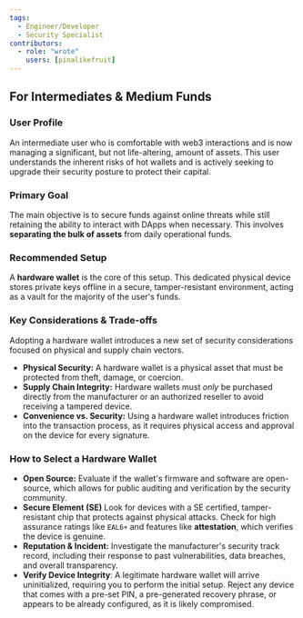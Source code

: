 ```yaml
---
tags:
  - Engineer/Developer
  - Security Specialist
contributors:
  - role: "wrote"
    users: [pinalikefruit]
---
```


## For Intermediates & Medium Funds

### User Profile

An intermediate user who is comfortable with web3 interactions and is now managing a significant, but not life-altering, amount of assets. This user understands the inherent risks of hot wallets and is actively seeking to upgrade their security posture to protect their capital.

### Primary Goal

The main objective is to secure funds against online threats while still retaining the ability to interact with DApps when necessary. This involves **separating the bulk of assets** from daily operational funds.

### Recommended Setup

A **hardware wallet** is the core of this setup. This dedicated physical device stores private keys offline in a secure, tamper-resistant environment, acting as a vault for the majority of the user's funds.

### Key Considerations & Trade-offs

Adopting a hardware wallet introduces a new set of security considerations focused on physical and supply chain vectors.

*   **Physical Security:** A hardware wallet is a physical asset that must be protected from theft, damage, or coercion.
*   **Supply Chain Integrity:** Hardware wallets must *only* be purchased directly from the manufacturer or an authorized reseller to avoid receiving a tampered device.
*   **Convenience vs. Security:** Using a hardware wallet introduces friction into the transaction process, as it requires physical access and approval on the device for every signature.

### How to Select a Hardware Wallet

*   **Open Source:** Evaluate if the wallet's firmware and software are open-source, which allows for public auditing and verification by the security community.
*   **Secure Element (SE)** Look for devices with a SE certified, tamper-resistant chip that protects against physical attacks. Check for high assurance ratings like `EAL6+` and features like **attestation**, which verifies the device is genuine.
*   **Reputation & Incident:** Investigate the manufacturer's security track record, including their response to past vulnerabilities, data breaches, and overall transparency.
* **Verify Device Integrity**: A legitimate hardware wallet will arrive uninitialized, requiring you to perform the initial setup. Reject any device that comes with a pre-set PIN, a pre-generated recovery phrase, or appears to be already configured, as it is likely compromised.